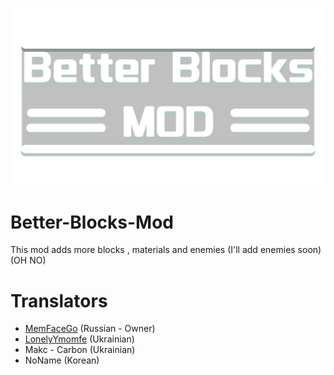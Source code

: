 ![Logo](sprites/BBM_logo.png)

# Better-Blocks-Mod
This mod adds more blocks , materials and enemies (I'll add enemies soon) (OH NO)

# Translators
- [MemFaceGo](https://github.com/MemFaceGo) (Russian - Owner)
- [LonelyYmomfe](https://github.com/ymomfe) (Ukrainian)
- Makc - Carbon (Ukrainian)
- NoName (Korean)
